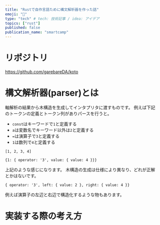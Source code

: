 ```yaml
---
title: "Rustで自作言語ために構文解析器を作った話"
emoji: "🐹"
type: "tech" # tech: 技術記事 / idea: アイデア
topics: ["rust"]
published: false
publication_name: "smartcamp"
---
```


# リポジトリ
https://github.com/garebareDA/koto

# 構文解析器(parser)とは
軸解析の結果から木構造を生成してインタプリタに渡すものです。
例えば下記のトークンの定義とトークン列がありパースを行うと。
- `const`はキーワードで`1`と定義する
- `a`は変数名でキーワード以外は`2`と定義する
- `=`は演算子で`3`と定義する
- `1`は数列で`4`と定義する
```
[1, 2, 3, 4]
```

```
{1: { operator: '3', value: { value: 4 }}}
```
上記のような感じになります。
木構造の生成は仕様により異なり、どれが正解とかはないです。

```
{ operator: '3', left: { value: 2 }, right: { value: 4 }}
```
例えば演算子の左辺と右辺で構造化するような物もあります。

# 実装する際の考え方
